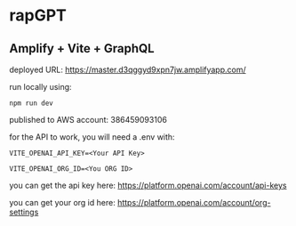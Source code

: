 # rapGPT

## Amplify + Vite + GraphQL

deployed URL: https://master.d3qggyd9xpn7jw.amplifyapp.com/

run locally using:

`npm run dev`

published to AWS account: 386459093106

for the API to work, you will need a .env with:

`VITE_OPENAI_API_KEY=<Your API Key>`

`VITE_OPENAI_ORG_ID=<You ORG ID>`

you can get the api key here: https://platform.openai.com/account/api-keys

you can get your org id here: https://platform.openai.com/account/org-settings
